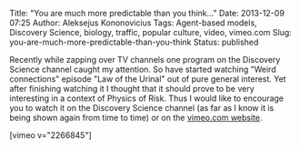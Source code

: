 Title: "You are much more predictable than you think..."
Date: 2013-12-09 07:25
Author: Aleksejus Kononovicius
Tags: Agent-based models, Discovery Science, biology, traffic, popular culture, video, vimeo.com
Slug: you-are-much-more-predictable-than-you-think
Status: published

Recently while zapping over TV
channels one program on the Discovery Science channel caught my
attention. So have started watching "Weird connections" episode "Law of
the Urinal" out of pure general interest. Yet after finishing watching
it I thought that it should prove to be very interesting in a context of
Physics of Risk. Thus I would like to encourage you to watch it on the
Discovery Science channel (as far as I know it is being shown again from
time to time) or on the [vimeo.com website](https://vimeo.com/2266845).

[vimeo v="2266845"]
